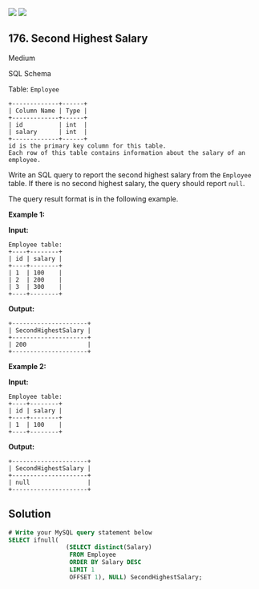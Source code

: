[![](https://img.shields.io/github/stars/javadev/LeetCode-in-Kotlin?label=Stars&style=flat-square)](https://github.com/javadev/LeetCode-in-Kotlin)
[![](https://img.shields.io/github/forks/javadev/LeetCode-in-Kotlin?label=Fork%20me%20on%20GitHub%20&style=flat-square)](https://github.com/javadev/LeetCode-in-Kotlin/fork)

## 176\. Second Highest Salary

Medium

SQL Schema

Table: `Employee`

    +-------------+------+
    | Column Name | Type |
    +-------------+------+
    | id          | int  |
    | salary      | int  |
    +-------------+------+
    id is the primary key column for this table.
    Each row of this table contains information about the salary of an employee. 

Write an SQL query to report the second highest salary from the `Employee` table. If there is no second highest salary, the query should report `null`.

The query result format is in the following example.

**Example 1:**

**Input:**

    Employee table:
    +----+--------+
    | id | salary |
    +----+--------+
    | 1  | 100    |
    | 2  | 200    |
    | 3  | 300    |
    +----+--------+

**Output:**

    +---------------------+
    | SecondHighestSalary |
    +---------------------+
    | 200                 |
    +---------------------+ 

**Example 2:**

**Input:**

    Employee table:
    +----+--------+
    | id | salary |
    +----+--------+
    | 1  | 100    |
    +----+--------+

**Output:**

    +---------------------+
    | SecondHighestSalary |
    +---------------------+
    | null                |
    +---------------------+

## Solution

```sql
# Write your MySQL query statement below
SELECT ifnull(
                (SELECT distinct(Salary)
                 FROM Employee
                 ORDER BY Salary DESC
                 LIMIT 1
                 OFFSET 1), NULL) SecondHighestSalary;
```